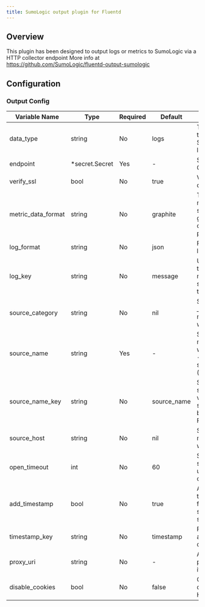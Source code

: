 ```yaml
---
title: SumoLogic output plugin for Fluentd
---
```

## Overview
This plugin has been designed to output logs or metrics to SumoLogic via a HTTP collector endpoint
More info at https://github.com/SumoLogic/fluentd-output-sumologic

## Configuration
### Output Config
| Variable Name | Type | Required | Default | Description |
|---|---|---|---|---|
| data_type | string | No |  logs | The type of data that will be sent to Sumo Logic, either logs or metrics <br> |
| endpoint | *secret.Secret | Yes | - | SumoLogic HTTP Collector URL<br> |
| verify_ssl | bool | No |  true | Verify ssl certificate. <br> |
| metric_data_format | string | No |  graphite | The format of metrics you will be sending, either graphite or carbon2 or prometheus <br> |
| log_format | string | No |  json | Format to post logs into Sumo. <br> |
| log_key | string | No |  message | Used to specify the key when merging json or sending logs in text format <br> |
| source_category | string | No |  nil | Set _sourceCategory metadata field within SumoLogic <br> |
| source_name | string | Yes | - | Set _sourceName metadata field within SumoLogic - overrides source_name_key (default is nil)<br> |
| source_name_key | string | No |  source_name | Set as source::path_key's value so that the source_name can be extracted from Fluentd's buffer <br> |
| source_host | string | No |  nil | Set _sourceHost metadata field within SumoLogic <br> |
| open_timeout | int | No |  60 | Set timeout seconds to wait until connection is opened. <br> |
| add_timestamp | bool | No |  true | Add timestamp (or timestamp_key) field to logs before sending to sumologic <br> |
| timestamp_key | string | No |  timestamp | Field name when add_timestamp is on <br> |
| proxy_uri | string | No | - | Add the uri of the proxy environment if present.<br> |
| disable_cookies | bool | No |  false | Option to disable cookies on the HTTP Client. <br> |
